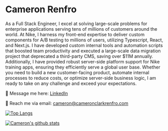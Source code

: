 # Cameron Renfro <br>

As a Full Stack Engineer, I excel at solving large-scale problems for enterprise applications serving tens of millions of customers around the world. At Nike, I harness my front-end expertise to deliver custom components for A/B testing to millions of users, utilizing Typescript, React, and Next.js. I have developed custom internal tools and automation scripts that boosted team productivity and executed a large-scale data migration project that deprecated a third-party CMS, saving over $11M annually. Additionally, I have provided robust server-side platform support for Nike training apps, ensuring they efficiently serve a global user base. Whether you need to build a new customer-facing product, automate internal processes to reduce costs, or optimize server-side business logic, I am ready to take on any challenge and exceed your expectations. <br>

<!-- :chart_with_upwards_trend: Check my resume out here: [Cameron's Resume](https://docs.google.com/document/d/1aG_N7DZbSbnK36UjneL0syh_t2EVXvObQL96j52qQAk/edit?usp=sharing) -->

:speech_balloon: Message me here: [LinkedIn]([https://www.linkedin.com/in/cameron-clark-renfro/])

:e-mail: Reach me via email: [cameron@cameronclarkrenfro.com](mailto:cameron@cameronclarkrenfro.com)


[![Top Langs](https://github-readme-stats-git-masterrstaa-rickstaa.vercel.app/api/top-langs?username=cameron-renfro&layout=compact)](https://github.com/cameron-renfro) <br>

[![Cameron's github stats](https://github-readme-stats-git-masterrstaa-rickstaa.vercel.app/api?username=cameron-renfro&show_icons=true&theme=dark)](https://github.com/cameron-renfro)
<!--
**cameron-renfro/cameron-renfro** is a ✨ _special_ ✨ repository because its `README.md` (this file) appears on your GitHub profile.


-->
